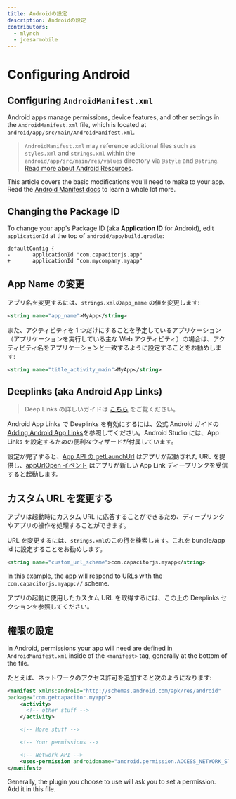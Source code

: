 ```yaml
---
title: Androidの設定
description: Androidの設定
contributors:
  - mlynch
  - jcesarmobile
---
```


# Configuring Android

## Configuring `AndroidManifest.xml`

Android apps manage permissions, device features, and other settings in the `AndroidManifest.xml` file, which is located at `android/app/src/main/AndroidManifest.xml`.

> `AndroidManifest.xml` may reference additional files such as `styles.xml` and `strings.xml` within the `android/app/src/main/res/values` directory via `@style` and `@string`. [Read more about Android Resources](https://developer.android.com/guide/topics/resources/available-resources).

This article covers the basic modifications you'll need to make to your app. Read the [Android Manifest docs](https://developer.android.com/guide/topics/manifest/manifest-intro.html) to learn a whole lot more.

## Changing the Package ID

To change your app's Package ID (aka **Application ID** for Android), edit `applicationId` at the top of `android/app/build.gradle`:

```diff-groovy
defaultConfig {
-       applicationId "com.capacitorjs.app"
+       applicationId "com.mycompany.myapp"
```

## App Name の変更

アプリ名を変更するには、`strings.xml`の`app_name` の値を変更します:

```xml
<string name="app_name">MyApp</string>
```

また、アクティビティを 1 つだけにすることを予定しているアプリケーション（アプリケーションを実行している主な Web アクティビティ）の場合は、アクティビティ名をアプリケーションと一致するように設定することをお勧めします:

```xml
<string name="title_activity_main">MyApp</string>
```

## Deeplinks (aka Android App Links)

> Deep Links の詳しいガイドは [こちら](/docs/guides/deep-links) をご覧ください。

Android App Links で Deeplinks を有効にするには、公式 Android ガイドの [Adding Android App Links](https://developer.android.com/studio/write/app-link-indexing)を参照してください。Android Studio には、App Links を設定するための便利なウィザードが付属しています。

設定が完了すると、[App API の getLaunchUrl](/docs/apis/app#method-getLaunchUrl-0) はアプリが起動された URL を提供し、[appUrlOpen イベント](/docs/apis/app#method-addListener-1) はアプリが新しい App Link ディープリンクを受信すると起動します。

## カスタム URL を変更する

アプリは起動時にカスタム URL に応答することができるため、ディープリンクやアプリの操作を処理することができます。

URL を変更するには、`strings.xml`のこの行を検索します。これを bundle/app id に設定することをお勧めします。

```xml
<string name="custom_url_scheme">com.capacitorjs.myapp</string>
```

In this example, the app will respond to URLs with the `com.capacitorjs.myapp://` scheme.

アプリの起動に使用したカスタム URL を取得するには、この上の Deeplinks セクションを参照してください。

## 権限の設定

In Android, permissions your app will need are defined in `AndroidManifest.xml` inside of the `<manifest>` tag, generally at the bottom of the file.

たとえば、ネットワークのアクセス許可を追加すると次のようになります:

```xml
<manifest xmlns:android="http://schemas.android.com/apk/res/android"
package="com.getcapacitor.myapp">
    <activity>
      <!-- other stuff -->
    </activity>

    <!-- More stuff -->

    <!-- Your permissions -->

    <!-- Network API -->
    <uses-permission android:name="android.permission.ACCESS_NETWORK_STATE" />
</manifest>
```

Generally, the plugin you choose to use will ask you to set a permission. Add it in this file.
